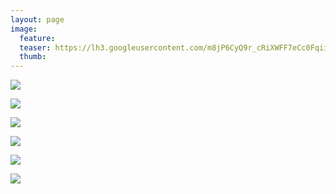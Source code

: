 ```yaml
---
layout: page
image:
  feature:
  teaser: https://lh3.googleusercontent.com/m8jP6CyQ9r_cRiXWFF7eCc0Fqiihag2C87YWZdpQseo=w245
  thumb:
---
```


[![](https://lh3.googleusercontent.com/6jB-UzPl0QN0N3kOQOGODd2Fobr4y2bFvwE1kOorG30=w800)](https://lh3.googleusercontent.com/6jB-UzPl0QN0N3kOQOGODd2Fobr4y2bFvwE1kOorG30=s0)

[![](https://lh3.googleusercontent.com/TLADmFknrrOs7KJTWb2EyDAjHMpZDc7eho_zD3j4Q2I=w800)](https://lh3.googleusercontent.com/TLADmFknrrOs7KJTWb2EyDAjHMpZDc7eho_zD3j4Q2I=s0)

[![](https://lh3.googleusercontent.com/moWAvR10jsON5UtI_LT0YZvedj4md9mKC1QkMVIjSsI=w800)](https://lh3.googleusercontent.com/moWAvR10jsON5UtI_LT0YZvedj4md9mKC1QkMVIjSsI=s0)

[![](https://lh3.googleusercontent.com/Namd892iuryChjgbFgciZ1CQtG7ZTFF8C13S38fYEQU=w800)](https://lh3.googleusercontent.com/Namd892iuryChjgbFgciZ1CQtG7ZTFF8C13S38fYEQU=s0)

[![](https://lh3.googleusercontent.com/-Vj1eQU4FCZeYYbnBihS_O66-Hpqc-znNPgJM8WBb6M=w800)](https://lh3.googleusercontent.com/-Vj1eQU4FCZeYYbnBihS_O66-Hpqc-znNPgJM8WBb6M=s0)

[![](https://lh3.googleusercontent.com/QL8rDOdLHhIRg9p95n0pP9yxcHbXmao8inGLdwVKqWY=w800)](https://lh3.googleusercontent.com/QL8rDOdLHhIRg9p95n0pP9yxcHbXmao8inGLdwVKqWY=s0)
